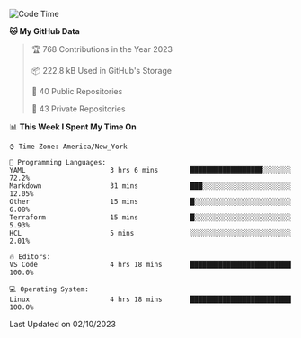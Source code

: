 <!--START_SECTION:waka-->
![Code Time](http://img.shields.io/badge/Code%20Time-220%20hrs%2027%20mins-blue)

**🐱 My GitHub Data** 

> 🏆 768 Contributions in the Year 2023
 > 
> 📦 222.8 kB Used in GitHub's Storage 
 > 
> 📜 40 Public Repositories 
 > 
> 🔑 43 Private Repositories  
 > 
📊 **This Week I Spent My Time On** 

```text
⌚︎ Time Zone: America/New_York

💬 Programming Languages: 
YAML                     3 hrs 6 mins        ██████████████████░░░░░░░   72.2% 
Markdown                 31 mins             ███░░░░░░░░░░░░░░░░░░░░░░   12.05% 
Other                    15 mins             █░░░░░░░░░░░░░░░░░░░░░░░░   6.08% 
Terraform                15 mins             █░░░░░░░░░░░░░░░░░░░░░░░░   5.93% 
HCL                      5 mins              ░░░░░░░░░░░░░░░░░░░░░░░░░   2.01%

🔥 Editors: 
VS Code                  4 hrs 18 mins       █████████████████████████   100.0%

💻 Operating System: 
Linux                    4 hrs 18 mins       █████████████████████████   100.0%

```


 Last Updated on 02/10/2023
<!--END_SECTION:waka-->